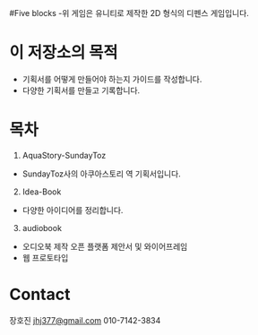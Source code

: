 #Five blocks
-위 게임은 유니티로 제작한 2D 형식의 디펜스 게임입니다.

# 이 저장소의 목적
- 기획서를 어떻게 만들어야 하는지 가이드를 작성합니다.
- 다양한 기획서를 만들고 기록합니다.

# 목차
1. AquaStory-SundayToz
  - SundayToz사의 아쿠아스토리 역 기획서입니다.
2. Idea-Book
  - 다양한 아이디어를 정리합니다.
3. audiobook
  - 오디오북 제작 오픈 플랫폼 제안서 및 와이어프레임
  - 웹 프로토타입 

# Contact
장호진 jhj377@gmail.com
010-7142-3834

